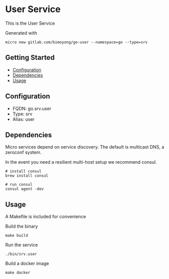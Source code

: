 # User Service

This is the User Service

Generated with

```
micro new gitlab.com/bimoyong/go-user --namespace=go --type=srv
```

## Getting Started

- [Configuration](#configuration)
- [Dependencies](#dependencies)
- [Usage](#usage)

## Configuration

- FQDN: go.srv.user
- Type: srv
- Alias: user

## Dependencies

Micro services depend on service discovery. The default is multicast DNS, a zeroconf system.

In the event you need a resilient multi-host setup we recommend consul.

```
# install consul
brew install consul

# run consul
consul agent -dev
```

## Usage

A Makefile is included for convenience

Build the binary

```
make build
```

Run the service
```
./bin/srv.user
```

Build a docker image
```
make docker
```